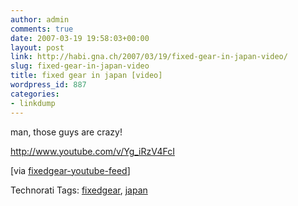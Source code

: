 ```yaml
---
author: admin
comments: true
date: 2007-03-19 19:58:03+00:00
layout: post
link: http://habi.gna.ch/2007/03/19/fixed-gear-in-japan-video/
slug: fixed-gear-in-japan-video
title: fixed gear in japan [video]
wordpress_id: 887
categories:
- linkdump
---
```


man, those guys are crazy!

http://www.youtube.com/v/Yg_iRzV4FcI

[via [fixedgear-youtube-feed](http://www.youtube.com/rss/tag/fixed%20gear.rss)]





Technorati Tags: [fixedgear](http://www.technorati.com/tag/fixedgear), [japan](http://www.technorati.com/tag/japan)




